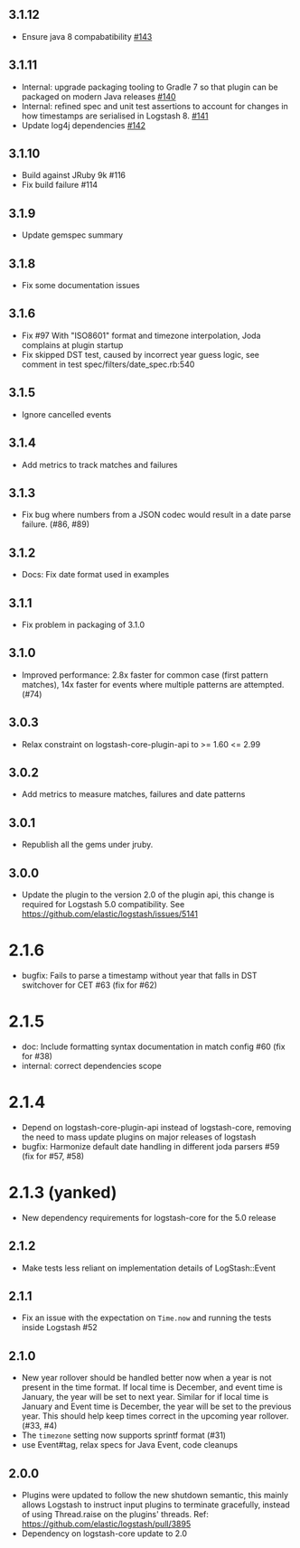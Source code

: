 ## 3.1.12
  - Ensure java 8 compabatibility [#143](https://github.com/logstash-plugins/logstash-filter-date/pull/143)

## 3.1.11
  - Internal: upgrade packaging tooling to Gradle 7 so that plugin can be packaged on modern Java releases [#140](https://github.com/logstash-plugins/logstash-filter-date/pull/140)
  - Internal: refined spec and unit test assertions to account for changes in how timestamps are serialised in Logstash 8. [#141](https://github.com/logstash-plugins/logstash-filter-date/pull/141)
  - Update log4j dependencies [#142](https://github.com/logstash-plugins/logstash-filter-date/pull/142)
## 3.1.10
  - Build against JRuby 9k #116
  - Fix build failure #114
  
## 3.1.9
  - Update gemspec summary

## 3.1.8
  - Fix some documentation issues

## 3.1.6
  - Fix #97 With "ISO8601" format and timezone interpolation, Joda complains at plugin startup
  - Fix skipped DST test, caused by incorrect year guess logic, see comment in test spec/filters/date_spec.rb:540

## 3.1.5
  - Ignore cancelled events

## 3.1.4
  - Add metrics to track matches and failures

## 3.1.3
  - Fix bug where numbers from a JSON codec would result in a date parse failure. (#86, #89)

## 3.1.2
  - Docs: Fix date format used in examples

## 3.1.1
  - Fix problem in packaging of 3.1.0

## 3.1.0
  - Improved performance: 2.8x faster for common case (first pattern matches), 14x faster for events where multiple patterns are attempted.  (#74)

## 3.0.3
  - Relax constraint on logstash-core-plugin-api to >= 1.60 <= 2.99

## 3.0.2
  - Add metrics to measure matches, failures and date patterns
## 3.0.1
  - Republish all the gems under jruby.
## 3.0.0
  - Update the plugin to the version 2.0 of the plugin api, this change is required for Logstash 5.0 compatibility. See https://github.com/elastic/logstash/issues/5141
# 2.1.6
  - bugfix: Fails to parse a timestamp without year that falls in DST switchover for CET #63 (fix for #62)
# 2.1.5
  - doc: Include formatting syntax documentation in match config #60 (fix for #38)
  - internal: correct dependencies scope
# 2.1.4
  - Depend on logstash-core-plugin-api instead of logstash-core, removing the need to mass update plugins on major releases of logstash
  - bugfix: Harmonize default date handling in different joda parsers #59 (fix for #57, #58)
# 2.1.3 (yanked)
  - New dependency requirements for logstash-core for the 5.0 release
## 2.1.2
  - Make tests less reliant on implementation details of LogStash::Event
## 2.1.1
  - Fix an issue with the expectation on `Time.now` and running the tests inside Logstash #52
## 2.1.0
 - New year rollover should be handled better now when a year is not present in
   the time format. If local time is December, and event time is January, the
   year will be set to next year. Similar for if local time is January and
   Event time is December, the year will be set to the previous year. This
   should help keep times correct in the upcoming year rollover. (#33, #4)
 - The `timezone` setting now supports sprintf format (#31)
 - use Event#tag, relax specs for Java Event, code cleanups

## 2.0.0
 - Plugins were updated to follow the new shutdown semantic, this mainly allows Logstash to instruct input plugins to terminate gracefully,
   instead of using Thread.raise on the plugins' threads. Ref: https://github.com/elastic/logstash/pull/3895
 - Dependency on logstash-core update to 2.0


